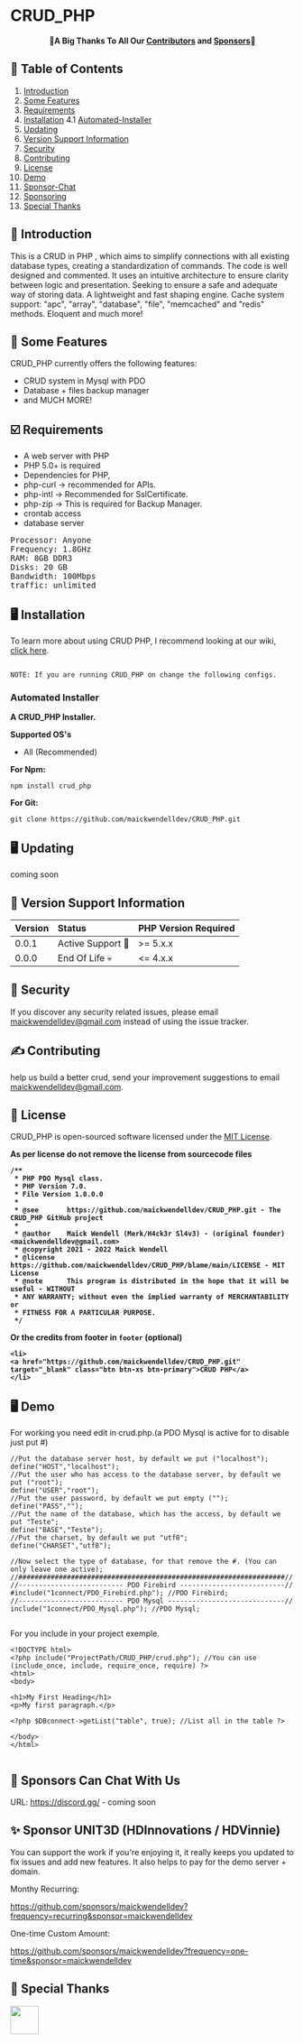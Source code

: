 # CRUD_PHP


<p align="center">
    🎉<b>A Big Thanks To All Our <a href="https://github.com/HDInnovations/UNIT3D-Community-Edition/graphs/contributors">Contributors</a> and <a href="https://github.com/sponsors/HDVinnie">Sponsors</a></b>🎉
</p>

## 📝 Table of Contents

1. [Introduction](#introduction)
2. [Some Features](#features)
3. [Requirements](#requirements)
4. [Installation](#installation)
4.1 [Automated-Installer](#auto-install)
5. [Updating](#updating)
6. [Version Support Information](#versions)
7. [Security](#security)
8. [Contributing](#contributing)
9. [License](#license)
10. [Demo](#demo)
11. [Sponsor-Chat](#chat)
12. [Sponsoring](#sponsor)
13. [Special Thanks](#thanks)


## <a name="introduction"></a> 🧐 Introduction

This is a CRUD in PHP , which aims to simplify connections with all existing database types, creating a standardization of commands. The code is well designed and commented. It uses an intuitive architecture to ensure clarity between logic and presentation. Seeking to ensure a safe and adequate way of storing data. A lightweight and fast shaping engine. Cache system support: "apc", "array", "database", "file", "memcached" and "redis" methods. Eloquent and much more!

## <a name="features"></a> 💎 Some Features

CRUD_PHP currently offers the following features:
  - CRUD system in Mysql with PDO
  - Database + files backup manager
  - and MUCH MORE!

## <a name="requirements"></a> ☑️ Requirements

- A web server with PHP
- PHP 5.0+ is required
- Dependencies for PHP,
- php-curl -> recommended for APIs.
- php-intl -> Recommended for SslCertificate.
- php-zip -> This is required for Backup Manager.
- crontab access
- database server

<pre>
Processor: Anyone 
Frequency: 1.8GHz
RAM: 8GB DDR3
Disks: 20 GB
Bandwidth: 100Mbps
traffic: unlimited
</pre>

## <a name="installation"></a> 🖥️ Installation
To learn more about using CRUD PHP, I recommend looking at our wiki, <a href="https://github.com/maickwendelldev/CRUD_PHP/wiki" target="_blank">click here</a>. 
```

NOTE: If you are running CRUD_PHP on change the following configs.

```

### <a name="auto-install"></a> Automated Installer
**A CRUD_PHP Installer.**

**Supported OS's**
- All (Recommended)

**For Npm:**
```
npm install crud_php 
```

**For Git:**
```
git clone https://github.com/maickwendelldev/CRUD_PHP.git
```

## <a name="updating"></a> 🖥️ Updating
coming soon

## <a name="versions"></a> 🚨 Version Support Information
 Version     | Status                   | PHP Version Required
:------------|:-------------------------|:------------
 0.0.1       |  Active Support :rocket: | >= 5.x.x
 0.0.0       |  End Of Life :skull:     | <= 4.x.x

## <a name="security"></a> 🔐 Security

If you discover any security related issues, please email maickwendelldev@gmail.com instead of using the issue tracker.

## <a name="contributing"></a> ✍️ Contributing

help us build a better crud, send your improvement suggestions to email maickwendelldev@gmail.com.

## <a name="license"></a> 📝 License

CRUD_PHP is open-sourced software licensed under the [MIT License](https://github.com/maickwendelldev/CRUD_PHP/blob/main/LICENSE).

<b> As per license do not remove the license from sourcecode files
```
/**
 * PHP PDO Mysql class.
 * PHP Version 7.0.
 * File Version 1.0.0.0
 *
 * @see       https://github.com/maickwendelldev/CRUD_PHP.git - The CRUD_PHP GitHub project
 *
 * @author    Maick Wendell (Merk/H4ck3r Sl4v3) - (original founder) <maickwendelldev@gmail.com>
 * @copyright 2021 - 2022 Maick Wendell
 * @license   https://github.com/maickwendelldev/CRUD_PHP/blame/main/LICENSE - MIT License
 * @note      This program is distributed in the hope that it will be useful - WITHOUT
 * ANY WARRANTY; without even the implied warranty of MERCHANTABILITY or
 * FITNESS FOR A PARTICULAR PURPOSE.
 */
```

 Or the credits from footer in `footer` (optional)
```
<li>
<a href="https://github.com/maickwendelldev/CRUD_PHP.git" target="_blank" class="btn btn-xs btn-primary">CRUD PHP</a>
</li>
```
</b>

## <a name="demo"></a>  🖥️ Demo
For working you need edit in crud.php.(a PDO Mysql is active for to disable just put #)
```
//Put the database server host, by default we put ("localhost");
define("HOST","localhost");
//Put the user who has access to the database server, by default we put ("root");
define("USER","root");
//Put the user password, by default we put empty (""); 
define("PASS","");
//Put the name of the database, which has the access, by default we put "Teste";
define("BASE","Teste");
//Put the charset, by default we put "utf8";
define("CHARSET","utf8");

//Now select the type of database, for that remove the #. (You can only leave one active);
//##################################################################//
//-------------------------- PDO Firebird --------------------------//
#include("1connect/PDO_Firebird.php"); //PDO Firebird;
//-------------------------- PDO Mysql -----------------------------//
include("1connect/PDO_Mysql.php"); //PDO Mysql;
        
```    
For you include in your project exemple.    
```
<!DOCTYPE html>
<?php include("ProjectPath/CRUD_PHP/crud.php"); //You can use (include_once, include, require_once, require) ?>
<html>
<body>

<h1>My First Heading</h1>
<p>My first paragraph.</p>
    
<?php $DBconnect->getList("table", true); //List all in the table ?>
    
</body>
</html>
    
```

## <a name="chat"></a>  💬 Sponsors Can Chat With Us

URL: https://discord.gg/ - coming soon 

## <a name="sponsor"></a> ✨ Sponsor UNIT3D (HDInnovations / HDVinnie)

You can support the work if you're enjoying it, it really keeps you updated to fix issues and add new features. It also helps to pay for the demo server + domain.

Monthy Recurring:

https://github.com/sponsors/maickwendelldev?frequency=recurring&sponsor=maickwendelldev

One-time Custom Amount:

https://github.com/sponsors/maickwendelldev?frequency=one-time&sponsor=maickwendelldev


## <a name="thanks"></a> 🎉 Special Thanks

<a href="https://github.com"><img src="https://i.imgur.com/NVWhzrU.png" height="50px;"></a>
